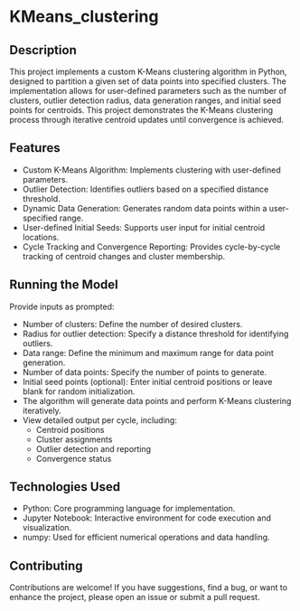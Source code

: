 # KMeans_clustering

## Description
This project implements a custom K-Means clustering algorithm in Python, designed to partition a given set of data points into specified clusters. The implementation allows for user-defined parameters such as the number of clusters, outlier detection radius, data generation ranges, and initial seed points for centroids. This project demonstrates the K-Means clustering process through iterative centroid updates until convergence is achieved.

## Features
- Custom K-Means Algorithm: Implements clustering with user-defined parameters.
- Outlier Detection: Identifies outliers based on a specified distance threshold.
- Dynamic Data Generation: Generates random data points within a user-specified range.
- User-defined Initial Seeds: Supports user input for initial centroid locations.
- Cycle Tracking and Convergence Reporting: Provides cycle-by-cycle tracking of centroid changes and cluster membership.

## Running the Model
Provide inputs as prompted:
- Number of clusters: Define the number of desired clusters.
- Radius for outlier detection: Specify a distance threshold for identifying outliers.
- Data range: Define the minimum and maximum range for data point generation.
- Number of data points: Specify the number of points to generate.
- Initial seed points (optional): Enter initial centroid positions or leave blank for random initialization.
- The algorithm will generate data points and perform K-Means clustering iteratively.
- View detailed output per cycle, including:
  - Centroid positions
  - Cluster assignments
  - Outlier detection and reporting
  - Convergence status

## Technologies Used
- Python: Core programming language for implementation.
- Jupyter Notebook: Interactive environment for code execution and visualization.
- numpy: Used for efficient numerical operations and data handling.

## Contributing
Contributions are welcome! If you have suggestions, find a bug, or want to enhance the project, please open an issue or submit a pull request.
